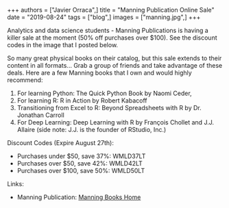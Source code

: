 +++
authors = ["Javier Orraca",]
title = "Manning Publication Online Sale"
date = "2019-08-24"
tags = ["blog",]
images = ["manning.jpg",]
+++

Analytics and data science students - Manning Publications is having a killer sale at the moment (50% off purchases over $100). See the discount codes in the image that I posted below.
<!--more-->
So many great physical books on their catalog, but this sale extends to their content in all formats... Grab a group of friends and take advantage of these deals. Here are a few Manning books that I own and would highly recommend:

1) For learning Python: The Quick Python Book by Naomi Ceder,
2) For learning R: R in Action by Robert Kabacoff
3) Transitioning from Excel to R: Beyond Spreadsheets with R by Dr. Jonathan Carroll
4) For Deep Learning: Deep Learning with R by François Chollet and J.J. Allaire (side note: J.J. is the founder of RStudio, Inc.)

Discount Codes (Expire August 27th):

* Purchases under $50, save 37%: WMLD37LT
* Purchases over $50, save 42%: WMLD42LT
* Purchases over $100, save 50%: WMLD50LT

Links:

* Manning Publication: [Manning Books Home](https://www.manning.com/)